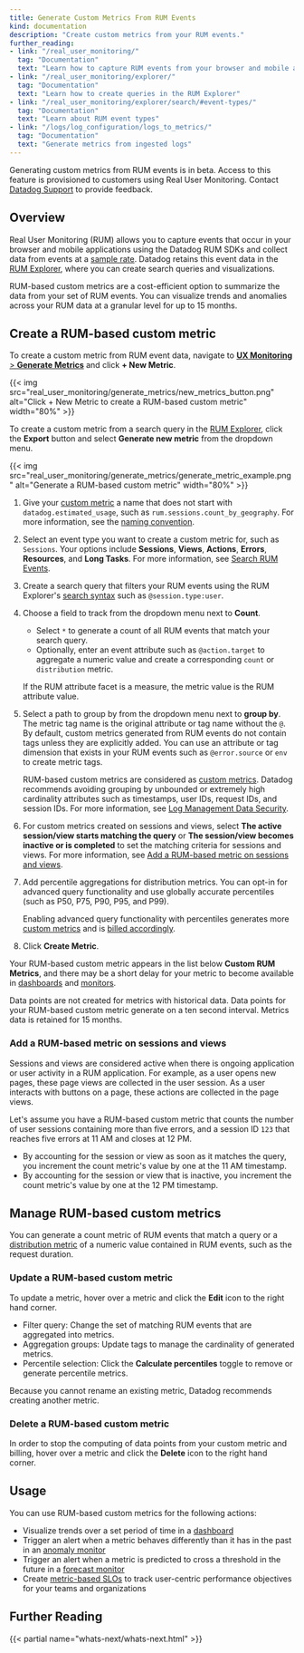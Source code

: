 ```yaml
---
title: Generate Custom Metrics From RUM Events
kind: documentation
description: "Create custom metrics from your RUM events."
further_reading:
- link: "/real_user_monitoring/"
  tag: "Documentation"
  text: "Learn how to capture RUM events from your browser and mobile applications"
- link: "/real_user_monitoring/explorer/"
  tag: "Documentation"
  text: "Learn how to create queries in the RUM Explorer"
- link: "/real_user_monitoring/explorer/search/#event-types/"
  tag: "Documentation"
  text: "Learn about RUM event types"
- link: "/logs/log_configuration/logs_to_metrics/"
  tag: "Documentation"
  text: "Generate metrics from ingested logs"
---
```


<div class="alert alert-warning">
Generating custom metrics from RUM events is in beta. Access to this feature is provisioned to customers using Real User Monitoring. Contact <a href="/help">Datadog Support</a> to provide feedback.
</div>

## Overview

Real User Monitoring (RUM) allows you to capture events that occur in your browser and mobile applications using the Datadog RUM SDKs and collect data from events at a [sample rate][1]. Datadog retains this event data in the [RUM Explorer][2], where you can create search queries and visualizations.

RUM-based custom metrics are a cost-efficient option to summarize the data from your set of RUM events. You can visualize trends and anomalies across your RUM data at a granular level for up to 15 months.

## Create a RUM-based custom metric

To create a custom metric from RUM event data, navigate to [**UX Monitoring** > **Generate Metrics**][3] and click **+ New Metric**.

{{< img src="real_user_monitoring/generate_metrics/new_metrics_button.png" alt="Click + New Metric to create a RUM-based custom metric" width="80%" >}}

To create a custom metric from a search query in the [RUM Explorer][4], click the **Export** button and select **Generate new metric** from the dropdown menu.

{{< img src="real_user_monitoring/generate_metrics/generate_metric_example.png" alt="Generate a RUM-based custom metric" width="80%" >}}

1. Give your [custom metric][5] a name that does not start with `datadog.estimated_usage`, such as `rum.sessions.count_by_geography`. For more information, see the [naming convention][6].
2. Select an event type you want to create a custom metric for, such as `Sessions`. Your options include **Sessions**, **Views**, **Actions**, **Errors**, **Resources**, and **Long Tasks**. For more information, see [Search RUM Events][7].
3. Create a search query that filters your RUM events using the RUM Explorer's [search syntax][8] such as `@session.type:user`. 
4. Choose a field to track from the dropdown menu next to **Count**. 

   - Select `*` to generate a count of all RUM events that match your search query. 
   - Optionally, enter an event attribute such as `@action.target` to aggregate a numeric value and create a corresponding `count` or `distribution` metric. 

   If the RUM attribute facet is a measure, the metric value is the RUM attribute value.

5. Select a path to group by from the dropdown menu next to **group by**. The metric tag name is the original attribute or tag name without the `@`. By default, custom metrics generated from RUM events do not contain tags unless they are explicitly added. You can use an attribute or tag dimension that exists in your RUM events such as `@error.source` or `env` to create metric tags. 
   
   <div class="alert alert-warning">RUM-based custom metrics are considered as <a href="/metrics/custom_metrics/">custom metrics</a>. Datadog recommends avoiding grouping by unbounded or extremely high cardinality attributes such as timestamps, user IDs, request IDs, and session IDs. For more information, see <a href="/data_security/logs/">Log Management Data Security</a>.
   </div>

6. For custom metrics created on sessions and views, select **The active session/view starts matching the query** or **The session/view becomes inactive or is completed** to set the matching criteria for sessions and views. For more information, see [Add a RUM-based metric on sessions and views](#add-a-rum-based-metric-on-sessions-and-views).

7. Add percentile aggregations for distribution metrics. You can opt-in for advanced query functionality and use globally accurate percentiles (such as P50, P75, P90, P95, and P99). 

   <div class="alert alert-warning">Enabling advanced query functionality with percentiles generates more <a href="/metrics/custom_metrics/">custom metrics</a> and is <a href="/account_management/billing/custom_metrics/">billed accordingly</a>.

8. Click **Create Metric**.

Your RUM-based custom metric appears in the list below **Custom RUM Metrics**, and there may be a short delay for your metric to become available in [dashboards][9] and [monitors][10]. 

Data points are not created for metrics with historical data. Data points for your RUM-based custom metric generate on a ten second interval. Metrics data is retained for 15 months. 

### Add a RUM-based metric on sessions and views

Sessions and views are considered active when there is ongoing application or user activity in a RUM application. For example, as a user opens new pages, these page views are collected in the user session. As a user interacts with buttons on a page, these actions are collected in the page views.

   Let's assume you have a RUM-based custom metric that counts the number of user sessions containing more than five errors, and a session ID `123` that reaches five errors at 11 AM and closes at 12 PM.

   - By accounting for the session or view as soon as it matches the query, you increment the count metric's value by one at the 11 AM timestamp.
   - By accounting for the session or view that is inactive, you increment the count metric's value by one at the 12 PM timestamp.

## Manage RUM-based custom metrics

You can generate a count metric of RUM events that match a query or a [distribution metric][11] of a numeric value contained in RUM events, such as the request duration.

### Update a RUM-based custom metric

To update a metric, hover over a metric and click the **Edit** icon to the right hand corner.

- Filter query: Change the set of matching RUM events that are aggregated into metrics.
- Aggregation groups: Update tags to manage the cardinality of generated metrics.
- Percentile selection: Click the **Calculate percentiles** toggle to remove or generate percentile metrics.

Because you cannot rename an existing metric, Datadog recommends creating another metric.

### Delete a RUM-based custom metric

In order to stop the computing of data points from your custom metric and billing, hover over a metric and click the **Delete** icon to the right hand corner. 

## Usage

You can use RUM-based custom metrics for the following actions:

- Visualize trends over a set period of time in a [dashboard][12]
- Trigger an alert when a metric behaves differently than it has in the past in an [anomaly monitor][13]
- Trigger an alert when a metric is predicted to cross a threshold in the future in a [forecast monitor][14]
- Create [metric-based SLOs][15] to track user-centric performance objectives for your teams and organizations 

## Further Reading

{{< partial name="whats-next/whats-next.html" >}}

[1]: /real_user_monitoring/browser/#browser-and-session-replay-sampling-configuration
[2]: https://app.datadoghq.com/rum/explorer
[3]: https://app.datadoghq.com/rum/generate-metrics
[4]: /real_user_monitoring/explorer/
[5]: /metrics/custom_metrics/
[6]: /metrics/custom_metrics/#naming-custom-metrics
[7]: /real_user_monitoring/explorer/search/#event-types
[8]: /real_user_monitoring/explorer/search_syntax/
[9]: /dashboards/
[10]: /monitors/
[11]: /metrics/distributions/
[12]: /dashboards/querying/#configuring-a-graph
[13]: /monitors/create/types/anomaly/
[14]: /monitors/create/types/forecasts/
[15]: /monitors/service_level_objectives/metric/
